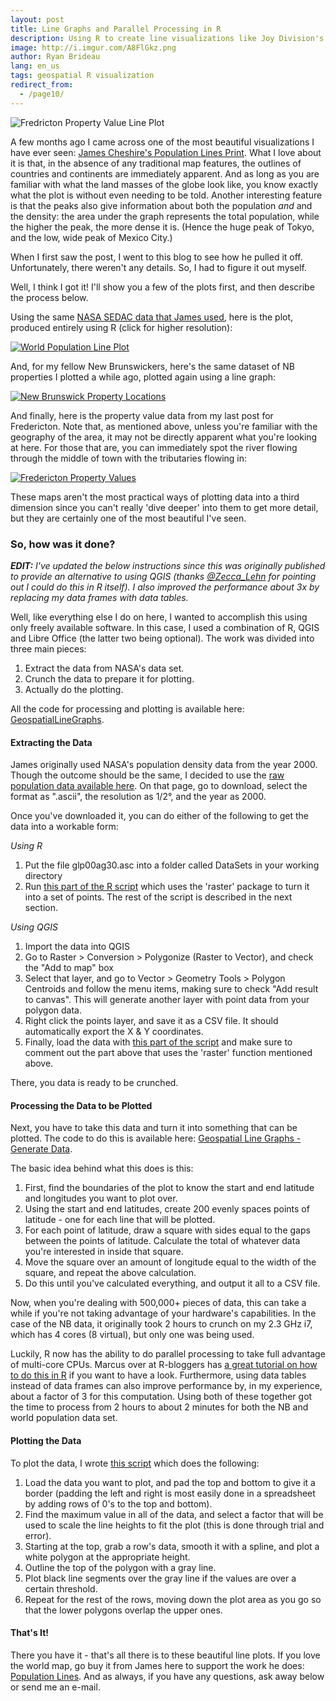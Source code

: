 ```yaml
---
layout: post
title: Line Graphs and Parallel Processing in R
description: Using R to create line visualizations like Joy Division's Unknown Pleasures album cover
image: http://i.imgur.com/A8FlGkz.png
author: Ryan Brideau
lang: en_us
tags: geospatial R visualization
redirect_from:
  - /page10/
---
```


![Fredricton Property Value Line Plot](http://i.imgur.com/xWCF5jN.png)

A few months ago I came across one of the most beautiful visualizations I have ever seen: [James Cheshire's Population Lines Print](http://spatial.ly/2014/08/population-lines/). What I love about it is that, in the absence of any traditional map features, the outlines of countries and continents are immediately apparent. And as long as you are familiar with what the land masses of the globe look like, you know exactly what the plot is without even needing to be told. Another interesting feature is that the peaks also give information about both the population _and_ and the density: the area under the graph represents the total population, while the higher the peak, the more dense it is. (Hence the huge peak of Tokyo, and the low, wide peak of Mexico City.)

When I first saw the post, I went to this blog to see how he pulled it off. Unfortunately, there weren't any details. So, I had to figure it out myself.

Well, I think I got it! I'll show you a few of the plots first, and then describe the process below.

Using the same [NASA SEDAC data that James used](http://sedac.ciesin.columbia.edu/data/set/gpw-v3-population-count), here is the plot, produced entirely using R (click for higher resolution):

[![World Population Line Plot](http://i.imgur.com/SnWymMz.png)](http://i.imgur.com/A8FlGkz.png)

And, for my fellow New Brunswickers, here's the same dataset of NB properties I plotted a while ago, plotted again using a line graph:

[![New Brunswick Property Locations](http://i.imgur.com/0R4daMp.png)](http://i.imgur.com/8yUtXIu.png)

And finally, here is the property value data from my last post for Fredericton. Note that, as mentioned above, unless you're familiar with the geography of the area, it may not be directly apparent what you're looking at here. For those that are, you can immediately spot the river flowing through the middle of town with the tributaries flowing in:

[![Fredericton Property Values](http://i.imgur.com/O1eIg5u.png)](http://i.imgur.com/6TDo0Sf.png)

These maps aren't the most practical ways of plotting data into a third dimension since you can't really 'dive deeper' into them to get more detail, but they are certainly one of the most beautiful I've seen.

### So, how was it done?

_**EDIT:** I've updated the below instructions since this was originally published to provide an alternative to using QGIS (thanks [@Zecca_Lehn](https://twitter.com/zecca_lehn) for pointing out I could do this in R itself). I also improved the performance about 3x by replacing my data frames with data tables._

Well, like everything else I do on here, I wanted to accomplish this using only freely available software. In this case, I used a combination of R, QGIS and Libre Office (the latter two being optional). The work was divided into three main pieces:

1.  Extract the data from NASA's data set.
2.  Crunch the data to prepare it for plotting.
3.  Actually do the plotting.

All the code for processing and plotting is available here: [GeospatialLineGraphs](https://github.com/Brideau/GeospatialLineGraphs).

#### Extracting the Data

James originally used NASA's population density data from the year 2000. Though the outcome should be the same, I decided to use the [raw population data available here](http://sedac.ciesin.columbia.edu/data/set/gpw-v3-population-count). On that page, go to download, select the format as ".ascii", the resolution as 1/2°, and the year as 2000.

Once you've downloaded it, you can do either of the following to get the data into a workable form:

_Using R_

1.  Put the file glp00ag30.asc into a folder called DataSets in your working directory
2.  Run [this part of the R script](https://github.com/Brideau/GeospatialLineGraphs/blob/master/01GenerateData.R#L21) which uses the 'raster' package to turn it into a set of points. The rest of the script is described in the next section.

_Using QGIS_

1.  Import the data into QGIS
2.  Go to Raster > Conversion > Polygonize (Raster to Vector), and check the "Add to map" box
3.  Select that layer, and go to Vector > Geometry Tools > Polygon Centroids and follow the menu items, making sure to check "Add result to canvas". This will generate another layer with point data from your polygon data.
4.  Right click the points layer, and save it as a CSV file. It should automatically export the X & Y coordinates.
5.  Finally, load the data with [this part of the script](https://github.com/Brideau/GeospatialLineGraphs/blob/master/01GenerateData.R#L29) and make sure to comment out the part above that uses the 'raster' function mentioned above.

There, you data is ready to be crunched.

#### Processing the Data to be Plotted

Next, you have to take this data and turn it into something that can be plotted. The code to do this is available here: [Geospatial Line Graphs - Generate Data](https://github.com/Brideau/GeospatialLineGraphs/blob/master/01GenerateData.R).

The basic idea behind what this does is this:

1.  First, find the boundaries of the plot to know the start and end latitude and longitudes you want to plot over.
2.  Using the start and end latitudes, create 200 evenly spaces points of latitude - one for each line that will be plotted.
3. For each point of latitude, draw a square with sides equal to the gaps between the points of latitude. Calculate the total of whatever data you're interested in inside that square.
4.  Move the square over an amount of longitude equal to the width of the square, and repeat the above calculation.
5. Do this until you've calculated everything, and output it all to a CSV file.

Now, when you're dealing with 500,000+ pieces of data, this can take a while if you're not taking advantage of your hardware's capabilities. In the case of the NB data, it originally took 2 hours to crunch on my 2.3 GHz i7, which has 4 cores (8 virtual), but only one was being used.

Luckily, R now has the ability to do parallel processing to take full advantage of multi-core CPUs. Marcus over at R-bloggers has [a great tutorial on how to do this in R](http://www.r-bloggers.com/a-brief-foray-into-parallel-processing-with-r/) if you want to have a look. Furthermore, using data tables instead of data frames can also improve performance by, in my experience, about a factor of 3 for this computation. Using both of these together got the time to process from 2 hours to about 2 minutes for both the NB and world population data set.

#### Plotting the Data

To plot the data, I wrote [this script](https://github.com/Brideau/GeospatialLineGraphs/blob/master/02PlotDataPeaks.R) which does the following:

1.  Load the data you want to plot, and pad the top and bottom to give it a border (padding the left and right is most easily done in a spreadsheet by adding rows of 0's to the top and bottom).
2.  Find the maximum value in all of the data, and select a factor that will be used to scale the line heights to fit the plot (this is done through trial and error).
3.  Starting at the top, grab a row's data, smooth it with a spline, and plot a white polygon at the appropriate height.
4. Outline the top of the polygon with a gray line.
5. Plot black line segments over the gray line if the values are over a certain threshold.
6. Repeat for the rest of the rows, moving down the plot area as you go so that the lower polygons overlap the upper ones.

#### That's It!

There you have it - that's all there is to these beautiful line plots. If you love the world map, go buy it from James here to support the work he does: [Population Lines](http://spatial.ly/2014/08/population-lines/). And as always, if you have any questions, ask away below or send me an e-mail.